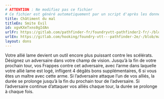 ```yaml
---
# ATTENTION : Ne modifiez pas ce fichier
# Ce fichier est généré automatiquement par un script d'après les données du module Foundry VTT officiel et de sa traduction
title: Châtiment du mal
titleEn: Smite Evil
id: xgvKXeTxns0gIdAn
urlFr: https://gitlab.com/pathfinder-fr/foundryvtt-pathfinder2-fr/-/blob/master/data/feats/xgvKXeTxns0gIdAn.htm
urlEn: https://gitlab.com/hooking/foundry-vtt---pathfinder-2e/-/blob/master/packs/data/feats.db/smite-evil.json
layout: dons
---
```

Votre allié lame devient un outil encore plus puissant contre les scélérats. Désignez un adversaire dans votre champ de vision. Jusqu’à la fin de votre prochain tour, vos Frappes contre cet adversaire, avec l’arme dans laquelle votre allié lame est logé, infligent 4 dégâts bons supplémentaires, 6 si vous êtes un maître avec cette arme. Si l’adversaire attaque l’un de vos alliés, la durée se prolonge jusqu’à la fin du prochain tour de l’adversaire. Si l’adversaire continue d’attaquer vos alliés chaque tour, la durée se prolonge à chaque fois.
